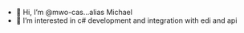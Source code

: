- 👋 Hi, I’m @mwo-cas...alias Michael
- 👀 I’m interested in c# development and integration with edi and api

<!---
mwo-cas/mwo-cas is a ✨ special ✨ repository because its `README.md` (this file) appears on your GitHub profile.
You can click the Preview link to take a look at your changes.
--->
